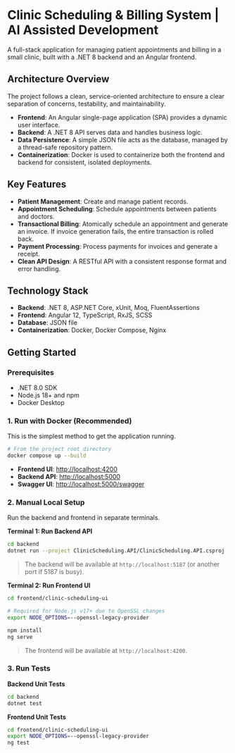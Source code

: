 # Clinic Scheduling & Billing System | AI Assisted Development

A full-stack application for managing patient appointments and billing in a small clinic, built with a .NET 8 backend and an Angular frontend.

## Architecture Overview

The project follows a clean, service-oriented architecture to ensure a clear separation of concerns, testability, and maintainability.

- **Frontend**: An Angular single-page application (SPA) provides a dynamic user interface.
- **Backend**: A .NET 8 API serves data and handles business logic.
- **Data Persistence**: A simple JSON file acts as the database, managed by a thread-safe repository pattern.
- **Containerization**: Docker is used to containerize both the frontend and backend for consistent, isolated deployments.

## Key Features

- **Patient Management**: Create and manage patient records.
- **Appointment Scheduling**: Schedule appointments between patients and doctors.
- **Transactional Billing**: Atomically schedule an appointment and generate an invoice. If invoice generation fails, the entire transaction is rolled back.
- **Payment Processing**: Process payments for invoices and generate a receipt.
- **Clean API Design**: A RESTful API with a consistent response format and error handling.

## Technology Stack

- **Backend**: .NET 8, ASP.NET Core, xUnit, Moq, FluentAssertions
- **Frontend**: Angular 12, TypeScript, RxJS, SCSS
- **Database**: JSON file
- **Containerization**: Docker, Docker Compose, Nginx

## Getting Started

### Prerequisites

- .NET 8.0 SDK
- Node.js 18+ and npm
- Docker Desktop

### 1. Run with Docker (Recommended)

This is the simplest method to get the application running.

```bash
# From the project root directory
docker compose up --build
```

- **Frontend UI**: [http://localhost:4200](http://localhost:4200)
- **Backend API**: [http://localhost:5000](http://localhost:5000)
- **Swagger UI**: [http://localhost:5000/swagger](http://localhost:5000/swagger)

### 2. Manual Local Setup

Run the backend and frontend in separate terminals.

**Terminal 1: Run Backend API**

```bash
cd backend
dotnet run --project ClinicScheduling.API/ClinicScheduling.API.csproj
```

> The backend will be available at `http://localhost:5187` (or another port if 5187 is busy).

**Terminal 2: Run Frontend UI**

```bash
cd frontend/clinic-scheduling-ui

# Required for Node.js v17+ due to OpenSSL changes
export NODE_OPTIONS=--openssl-legacy-provider

npm install
ng serve
```

> The frontend will be available at `http://localhost:4200`.

### 3. Run Tests

**Backend Unit Tests**

```bash
cd backend
dotnet test
```

**Frontend Unit Tests**

```bash
cd frontend/clinic-scheduling-ui
export NODE_OPTIONS=--openssl-legacy-provider
ng test
```

